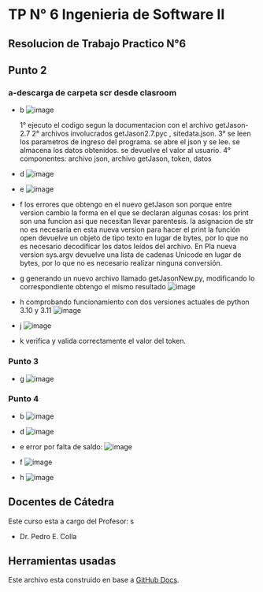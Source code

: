 # TP N° 6 Ingenieria de Software II


## Resolucion de Trabajo Practico N°6

## Punto 2
### a-descarga de carpeta scr desde clasroom
- b ![image](https://github.com/Galarza-Francisco/UADER_IS2_GALARZA/assets/91553669/22825c9d-c342-46c0-b4d8-29bf26668c8b)

    1° ejecuto el codigo segun la documentacion con el archivo getJason-2.7 
    2° archivos involucrados getJason2.7.pyc , sitedata.json.
    3° se leen los parametros de ingreso del programa.
       se abre el json y se lee.
       se almacena los datos obtenidos.
       se devuelve el valor al usuario. 
    4° componentes: archivo json, archivo getJason, token, datos 

- d ![image](https://github.com/Galarza-Francisco/UADER_IS2_GALARZA/assets/91553669/664164d0-c6dd-4b14-906b-c2b24687c035)

- e ![image](https://github.com/Galarza-Francisco/UADER_IS2_GALARZA/assets/91553669/0f4cb2eb-e8e4-4a37-bef9-7c9be7fb08f8)

- f los errores que obtengo en el nuevo getJason son porque entre version cambio la forma en el que se declaran algunas cosas:
   los print son una funcion asi que necesitan llevar parentesis.
   la asignacion de str no es necesaria en esta nueva version para hacer el print
   la función open devuelve un objeto de tipo texto en lugar de bytes, por lo que no es necesario decodificar los datos leídos del archivo.
   En Pla nueva version sys.argv devuelve una lista de cadenas Unicode en lugar de bytes, por lo que no es necesario realizar ninguna conversión.  
- g generando un nuevo archivo llamado getJasonNew.py, modificando lo correspondiente obtengo el mismo resultado ![image](https://github.com/Galarza-Francisco/UADER_IS2_GALARZA/assets/91553669/cc1bd040-544d-4e77-8597-a32fa0a017e0)

- h comprobando funcionamiento con dos versiones actuales de python 3.10 y 3.11
![image](https://github.com/Galarza-Francisco/UADER_IS2_GALARZA/assets/91553669/69eb01d0-436a-4417-aca6-42166eca70f0)

- j ![image](https://github.com/Galarza-Francisco/UADER_IS2_GALARZA/assets/91553669/b03d30d5-ad19-46e7-bc15-95d5527223ee)

- k verifica y valida correctamente el valor del token.
### Punto 3
- g 
![image](https://github.com/Galarza-Francisco/UADER_IS2_GALARZA/assets/91553669/113522d1-cf87-426f-b8a8-a4ce9c45435d)

### Punto 4

- b ![image](https://github.com/Galarza-Francisco/UADER_IS2_GALARZA/assets/91553669/b58b7961-0499-45d4-9cc1-18ee48ca06e8)

- d  ![image](https://github.com/Galarza-Francisco/UADER_IS2_GALARZA/assets/91553669/fc5a895a-03f3-4647-9297-9c8160cd088f)

- e error por falta de saldo:  ![image](https://github.com/Galarza-Francisco/UADER_IS2_GALARZA/assets/91553669/d3d40492-f3b6-465f-a8aa-b42931912c17) 

- f ![image](https://github.com/Galarza-Francisco/UADER_IS2_GALARZA/assets/91553669/00136e8c-f012-43a9-a5a9-b3ffc532b0bb)

- h ![image](https://github.com/Galarza-Francisco/UADER_IS2_GALARZA/assets/91553669/84c2656d-c9fc-4cb5-8a2d-2538032fb4ca)
   


## Docentes de Cátedra

Este curso esta a cargo del Profesor:
s
- Dr. Pedro E. Colla

## Herramientas usadas

Este archivo esta construido en base a [GitHub Docs](https://docs.github.com/).

